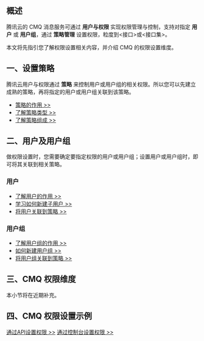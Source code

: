 ## 概述

腾讯云的 CMQ 消息服务可通过 **用户与权限** 实现权限管理与控制，支持对指定 **用户** 或 **用户组**，通过 **策略管理** 设置权限，粒度到<接口>或<接口集>。

本文将先指引您了解权限设置相关内容，并介绍 CMQ 的权限设置维度。

## 一、设置策略

腾讯云用户与权限通过 **策略** 来控制用户或用户组的相关权限。所以您可以先建立成熟的策略，再将指定的用户或用户组关联到该策略。

- [策略的作用 >>](https://cloud.tencent.com/document/product/378/4513#.E7.AD.96.E7.95.A5.E7.9A.84.E4.BD.9C.E7.94.A8)
- [了解策略类型 >>](https://cloud.tencent.com/document/product/378/4513#.E7.AD.96.E7.95.A5.E7.B1.BB.E5.9E.8B)
- [了解策略组成 >>](https://cloud.tencent.com/document/product/378/4513#.E7.AD.96.E7.95.A5.E7.BB.84.E6.88.90)

## 二、用户及用户组

做权限设置时，您需要确定要指定权限的用户或用户组；设置用户或用户组时，即可将其关联到相关策略。

### 用户

- [了解用户的作用 >>](https://cloud.tencent.com/document/product/378/4509#.E7.94.A8.E6.88.B7.E7.AE.A1.E7.90.86.E7.9A.84.E4.BD.9C.E7.94.A8)
- [学习如何新建子用户 >>](https://cloud.tencent.com/document/product/378/4509#.E5.A6.82.E4.BD.95.E6.96.B0.E5.BB.BA.E5.AD.90.E7.94.A8.E6.88.B7)
- [将用户关联到策略 >>](https://cloud.tencent.com/document/product/378/4513#.E5.85.B3.E8.81.94.E7.AD.96.E7.95.A5)

### 用户组

- [了解用户组的作用 >>](https://cloud.tencent.com/document/product/378/4510#.E7.94.A8.E6.88.B7.E7.BB.84.E7.9A.84.E4.BD.9C.E7.94.A8)
- [如何新建用户组 >>](https://cloud.tencent.com/document/product/378/4510#.E5.A6.82.E4.BD.95.E6.96.B0.E5.BB.BA.E7.94.A8.E6.88.B7.E7.BB.84)
- [将用户组关联到策略 >>](https://cloud.tencent.com/document/product/378/4513#.E7.94.A8.E6.88.B7.E7.BB.84.E5.85.B3.E8.81.94.E7.AD.96.E7.95.A5)

## 三、CMQ 权限维度
本小节将在近期补充。

## 四、CMQ 权限设置示例

[通过API设置权限 >>](/document/product/406/8619)
[通过控制台设置权限 >>](/document/product/406/8620)



